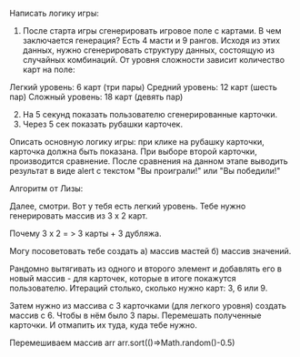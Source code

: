 Написать логику игры:

1. После старта игры сгенерировать игровое поле с картами. В чем заключается генерация?
   Есть 4 масти и 9 рангов. Исходя из этих данных, нужно сгенерировать структуру данных, состоящую из случайных комбинаций.
   От уровня сложности зависит количество карт на поле:

Легкий уровень: 6 карт (три пары)
Средний уровень: 12 карт (шесть пар)
Сложный уровень: 18 карт (девять пар)

2. На 5 секунд показать пользователю сгенерированные карточки.
3. Через 5 сек показать рубашки карточек.

Описать основную логику игры: при клике на рубашку карточки, карточка должна быть показана. При выборе второй карточки, производится сравнение.
После сравнения на данном этапе выводить результат в виде alert с текстом "Вы проиграли!" или "Вы победили!"

Алгоритм от Лизы:

Далее, смотри. Вот у тебя есть легкий уровень. Тебе нужно генерировать массив из 3 х 2 карт.

Почему 3 х 2 = > 3 карты + 3 дубляжа.

Могу посоветовать тебе создать а) массив мастей б) массив значений.

Рандомно вытягивать из одного и второго элемент и добавлять его в новый массив - для карточек, которые в итоге покажутся пользователю.
Итераций столько, сколько нужно карт: 3, 6 или 9.

Затем нужно из массива с 3 карточками (для легкого уровня) создать массив с 6. Чтобы в нём было 3 пары.
Перемешать полученные карточки. И отмапить их туда, куда тебе нужно.

Перемешиваем массив arr
arr.sort(()=>Math.random()-0.5)
